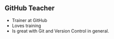 ## GitHub Teacher
- Trainer at GitHub
- Loves training
- Is great with Git and Version Control in general.
